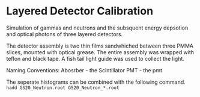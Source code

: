 Layered Detector Calibration
============================

Simulation of gammas and neutrons and the subsquent energy depsotion and optical photons of three layered detectors. 

The detector assembly is two thin films sandwhiched between three PMMA slices, mounted with optical grease. The entire assembly was wrapped with teflon and black tape. A fish tail light guide was used to collect the light.

Naming Conventions:
  Abosrber - the Scintillator
  PMT - the pmt

The seperate histograms can be combined with the following command.
  `hadd GS20_Neutron.root GS20_Neutron_*.root`
